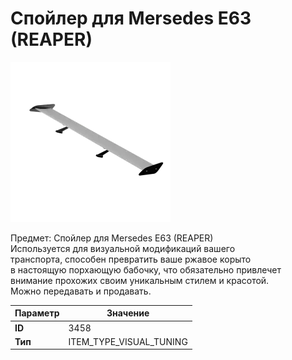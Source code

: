 # Спойлер для Mersedes E63 (REAPER)

![Item Image](../img/3458.webp?raw=true)

Предмет: Спойлер для Mersedes E63 (REAPER)<br>Используется для визуальной модификаций вашего<br>транспорта, способен превратить ваше ржавое корыто<br>в настоящую порхающую бабочку, что обязательно привлечет<br>внимание прохожих своим уникальным стилем и красотой.<br>Можно передавать и продавать.


| Параметр | Значение |
|----------|----------|
| **ID** | 3458 |
| **Тип** | ITEM_TYPE_VISUAL_TUNING |


